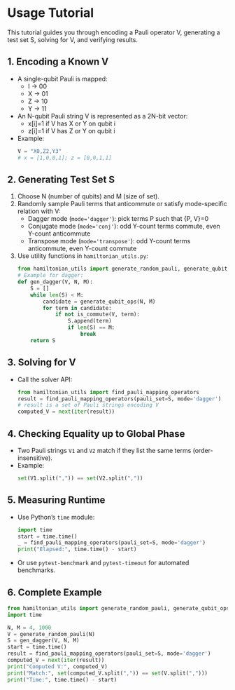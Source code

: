 # Usage Tutorial

This tutorial guides you through encoding a Pauli operator V, generating a test set S, solving for V, and verifying results.

## 1. Encoding a Known V

- A single-qubit Pauli is mapped:
  - I → 00
  - X → 01
  - Z → 10
  - Y → 11
- An N-qubit Pauli string V is represented as a 2N-bit vector:
  - x[i]=1 if V has X or Y on qubit i
  - z[i]=1 if V has Z or Y on qubit i
- Example:
  ```python
  V = "X0,Z2,Y3"
  # x = [1,0,0,1]; z = [0,0,1,1]
  ```

## 2. Generating Test Set S

1. Choose N (number of qubits) and M (size of set).
2. Randomly sample Pauli terms that anticommute or satisfy mode-specific relation with V:
   - Dagger mode (`mode='dagger'`): pick terms P such that {P, V}=0
   - Conjugate mode (`mode='conj'`): odd Y-count terms commute, even Y-count anticommute
   - Transpose mode (`mode='transpose'`): odd Y-count terms anticommute, even Y-count commute
3. Use utility functions in `hamiltonian_utils.py`:
   ```python
   from hamiltonian_utils import generate_random_pauli, generate_qubit_ops, is_commute
   # Example for dagger:
   def gen_dagger(V, N, M):
       S = []
       while len(S) < M:
           candidate = generate_qubit_ops(N, M)
           for term in candidate:
               if not is_commute(V, term):
                   S.append(term)
                   if len(S) == M:
                       break
       return S
   ```

## 3. Solving for V

- Call the solver API:
  ```python
  from hamiltonian_utils import find_pauli_mapping_operators
  result = find_pauli_mapping_operators(pauli_set=S, mode='dagger')
  # result is a set of Pauli strings encoding V
  computed_V = next(iter(result))
  ```

## 4. Checking Equality up to Global Phase

- Two Pauli strings `V1` and `V2` match if they list the same terms (order-insensitive).
- Example:
  ```python
  set(V1.split(",")) == set(V2.split(","))
  ```

## 5. Measuring Runtime

- Use Python’s `time` module:
  ```python
  import time
  start = time.time()
  _ = find_pauli_mapping_operators(pauli_set=S, mode='dagger')
  print("Elapsed:", time.time() - start)
  ```
- Or use `pytest-benchmark` and `pytest-timeout` for automated benchmarks.

## 6. Complete Example

```python
from hamiltonian_utils import generate_random_pauli, generate_qubit_ops, is_commute, find_pauli_mapping_operators
import time

N, M = 4, 1000
V = generate_random_pauli(N)
S = gen_dagger(V, N, M)
start = time.time()
result = find_pauli_mapping_operators(pauli_set=S, mode='dagger')
computed_V = next(iter(result))
print("Computed V:", computed_V)
print("Match:", set(computed_V.split(",")) == set(V.split(",")))
print("Time:", time.time() - start)
```
